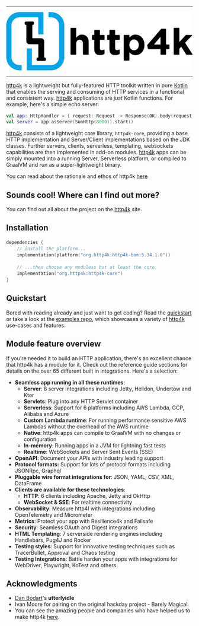<div class="github">

<hr/>

<picture>
  <img src="../logo.png" alt="http4k logo">
</picture>

<hr/>

</div>

[http4k] is a lightweight but fully-featured HTTP toolkit written in pure [Kotlin](https://kotlinlang.org/) that enables the serving and consuming of HTTP
services in a functional and consistent way. [http4k] applications are *just* Kotlin functions. For example, here's a simple echo server:

```kotlin
val app: HttpHandler = { request: Request -> Response(OK).body(request.body) }
val server = app.asServer(SunHttp(8000)).start()
```

[http4k] consists of a lightweight core library, `http4k-core`, providing a base HTTP implementation and Server/Client implementations based on the JDK classes.
Further servers, clients, serverless, templating, websockets capabilities are then implemented in add-on modules. [http4k] apps can be simply mounted into a
running Server, Serverless platform, or compiled to GraalVM and run as a super-lightweight binary.

You can read about the rationale and ethos of http4k [here](https://http4k.org/rationale)

<div class="github">
<h2>Sounds cool! Where can I find out more?</h2>

You can find out all about the project on the [http4k] site.
</div>

## Installation
```kotlin
dependencies {
    // install the platform...
    implementation(platform("org.http4k:http4k-bom:5.34.1.0"))

    // ...then choose any moduless but at least the core
    implementation("org.http4k:http4k-core")
}
```

## Quickstart

Bored with reading already and just want to get coding? Read the [quickstart](https://www.http4k.org/quickstart/) or take a look at
the [examples repo](https://github.com/http4k/examples), which
showcases a variety of [http4k] use-cases and features.

## Module feature overview

If you're needed it to build an HTTP application, there's an excellent chance that http4k has a module for it. Check out the reference guide sections for
details on the over 65 different built in integrations. Here's a selection:

- **Seamless app running in all these runtimes**:
    - **Server**: 8 server integrations including Jetty, Helidon, Undertow and Ktor
    - **Servlets**: Plug into any HTTP Servlet container
    - **Serverless**: Support for 6 platforms including AWS Lambda, GCP, Alibaba and Azure
    - **Custom Lambda runtime**: For running performance sensitive AWS Lambdas without the overhead of the AWS runtime
    - **Native**: http4k apps can compile to GraalVM with no changes or configuration
    - **In-memory**: Running apps in a JVM for lightning fast tests
    - **Realtime**: WebSockets and Server Sent Events (SSE)
- **OpenAPI**: Document your APIs with industry leading support
- **Protocol formats:** Support for lots of protocol formats including JSONRpc, Graphql
- **Pluggable wire format integrations for**: JSON, YAML, CSV, XML, DataFrame
- **Clients are available for these technologies**:
    - **HTTP**: 6 clients including Apache, Jetty and OkHttp
    - **WebSocket & SSE**: For realtime connectivity
- **Observability**: Measure http4l with integrations including OpenTelemetry and Micrometer
- **Metrics**: Protect your app with Resilience4k and Failsafe
- **Security**: Seamless OAuth and Digest integrations
- **HTML Templating**: 7 serverside rendering engines including Handlebars, Pug4J and Rocker
- **Testing styles**: Support for innovative testing techniques such as TracerBullet, Approval and Chaos testing
- **Testing Integrations**: Battle harden your apps with integrations for WebDriver, Playwright, KoTest and others

## Acknowledgments

* [Dan Bodart](https://twitter.com/DanielBodart)'s **utterlyidle**
* Ivan Moore for pairing on the original hackday project - Barely Magical.
* You can see the amazing people and companies who have helped us to make http4k [here](https://http4k.org/community).

[http4k]: https://http4k.org 
